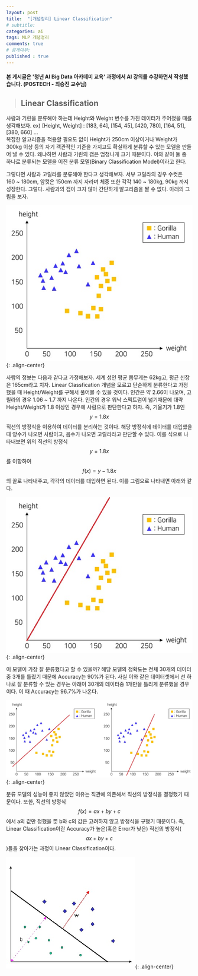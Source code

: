 ```yaml
---
layout: post
title:  "[개념정리] Linear Classification"
# subtitle: 
categories: ai
tags: MLP 개념정리
comments: true
# 공개여부:
published : true
---
```



#### 본 게시글은 '청년 AI Big Data 아카데미 교육' 과정에서 AI 강의를 수강하면서 작성했습니다. (POSTECH - 최승진 교수님)


> ## Linear Classification

사람과 기린을 분류해야 하는데 Height와 Weight 변수를 가진 데이터가 주어졌을 때를 생각해보자. ex) [Height, Weight] : [183, 64], [154, 45], [420, 780], [164, 51], [380, 660] ...  
복잡한 알고리즘을 적용할 필요도 없이 Height가 250cm 이상이거나 Weight가 300kg 이상 등의 자기 객관적인 기준을 가지고도 확실하게 분류할 수 있는 모델을 만들어 낼 수 있다. 왜냐하면 사람과 기린의 갭은 엄청나게 크기 때문이다. 이와 같이 둘 중 하나로 분류되는 모델을 이진 분류 모델(Binary Classification Model)이라고 한다.

그렇다면 사람과 고릴라를 분류해야 한다고 생각해보자. 서부 고릴라의 경우 수컷은 160 ~ 180cm, 암컷은 150cm 까지 자라며 체중 또한 각각 140 ~ 180kg, 90kg 까지 성장한다. 그렇다. 사람과의 갭이 크지 않아 간단하게 알고리즘을 짤 수 없다. 아래의 그림을 보자.

![](/assets/img/20200521/1.jpg){: .align-center}  

사람의 정보는 다음과 같다고 가정해보자. 세계 성인 평균 몸무게는 62kg고, 평균 신장은 165cm라고 치자. Linear Classfication 개념을 모르고 단순하게 분류한다고 가정했을 때 Height/Weight를 구해서 풀어볼 수 있을 것이다. 인간은 약 2.66이 나오며, 고릴라의 경우 1.06 ~ 1.7 까지 나온다. 인간의 경우 워낙 스펙트럼이 넓기때문에 대략 Height/Weight가 1.8 이상인 경우에 사람으로 판단한다고 하자. 즉, 기울기가 1.8인 $$y = 1.8x$$ 직선의 방정식을 이용하여 데이터를 분리하는 것이다. 해당 방정식에 데이터를 대입했을 때 양수가 나오면 사람이고, 음수가 나오면 고릴라라고 판단할 수 있다. 이를 식으로 나타내보면 위의 직선의 방정식 $$y = 1.8x$$를 이항하여 $$f(x) = y - 1.8x$$의 꼴로 나타내주고, 각각의 데이터를 대입하면 된다. 이를 그림으로 나타내면 아래와 같다.

![](/assets/img/20200521/2.jpg){: .align-center}  

이 모델이 가장 잘 분류했다고 할 수 있을까? 해당 모델의 정확도는 전체 30개의 데이터중 3개를 틀렸기 때문에 Accuracy는 90%가 된다. 사실 이와 같은 데이터셋에서 선 하나로 잘 분류할 수 있는 경우는 아래이 30개의 데이터중 1개만을 틀리게 분류했을 경우이다. 이 때 Accuracy는 96.7%가 나온다.

![](/assets/img/20200521/3.jpg){: .align-center}  

분류 모델의 성능이 좋지 않았던 이유는 직관에 의존해서 직선의 방정식을 결정했기 때문이다. 또한, 직선의 방정식 $$f(x) = ax + by + c$$ 에서 a의 값만 정했을 뿐 b와 c의 값은 고려하지 않고 방정식을 구했기 때문이다. 즉, Linear Classification이란 Accuracy가 높은(혹은 Error가 낮은) 직선의 방정식($$ax + by + c$$)들을 찾아가는 과정이 Linear Classification이다. 

![](/assets/img/20200521/4.jpg){: .align-center}  